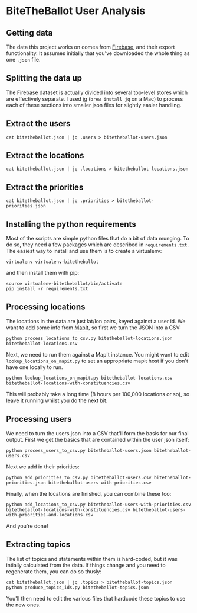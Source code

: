 BiteTheBallot User Analysis
===========================

Getting data
------------

The data this project works on comes from [Firebase](http://firebase.io), and
their export functionality. It assumes initially that you've downloaded the
whole thing as one `.json` file.

Splitting the data up
---------------------

The Firebase dataset is actually divided into several top-level stores which
are effectively separate. I used [jq](http://stedolan.github.io/jq)
(`brew install jq` on a Mac) to process each of these sections into smaller
json files for slightly easier handling.

## Extract the users

`cat bitetheballot.json | jq .users > bitetheballot-users.json`

## Extract the locations

`cat bitetheballot.json | jq .locations > bitetheballot-locations.json`

## Extract the priorities

`cat bitetheballot.json | jq .priorities > bitetheballot-priorities.json`

Installing the python requirements
----------------------------------
Most of the scripts are simple python files that do a bit of data munging. To
do so, they need a few packages which are described in `requirements.txt`.
The easiest way to install and use them is to create a virtualenv:

`virtualenv virtualenv-bitetheballot`

and then install them with pip:

```
source virtualenv-bitetheballot/bin/activate
pip install -r requirements.txt
```

Processing locations
--------------------
The locations in the data are just lat/lon pairs, keyed against a user id. We
want to add some info from [MapIt](http://mapit.mysociety.org), so first we
turn the JSON into a CSV:

```
python process_locations_to_csv.py bitetheballot-locations.json bitetheballot-locations.csv
```

Next, we need to run them against a MapIt instance. You might want to edit
`lookup_locations_on_mapit.py` to set an appropriate mapit host if you don't
have one locally to run.

```
python lookup_locations_on_mapit.py bitetheballot-locations.csv bitetheballot-locations-with-constituencies.csv
```

This will probably take a long time (8 hours per 100,000 locations or so), so
leave it running whilst you do the next bit.

Processing users
----------------
We need to turn the users json into a CSV that'll form the basis for our final
output. First we get the basics that are contained within the user json
itself:

```
python process_users_to_csv.py bitetheballot-users.json bitetheballot-users.csv
```

Next we add in their priorities:

```
python add_priorities_to_csv.py bitetheballot-users.csv bitetheballot-priorities.json bitetheballot-users-with-priorities.csv
```

Finally, when the locations are finished, you can combine these too:

```
python add_locations_to_csv.py bitetheballot-users-with-priorities.csv bitetheballot-locations-with-constituencies.csv bitetheballot-users-with-priorities-and-locations.csv
```

And you're done!

Extracting topics
-----------------
The list of topics and statements within them is hard-coded, but it was
intially calculated from the data. If things change and you need to regenerate
them, you can do so thusly:

```
cat bitetheballot.json | jq .topics > bitetheballot-topics.json
python produce_topics_ids.py bitetheballot-topics.json
```

You'll then need to edit the various files that hardcode these topics to use
the new ones.
